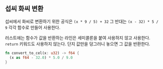 ## 섭씨 화씨 변환

섭씨에서 화씨로 변환하기 위한 공식은 `(x * 9 / 5) + 32` 그 반대는 `(x - 32) * 5 / 9` 각각 함수로 만들어 사용한다.

러스트에는 함수가 값을 반환하는 라인은 세미콜론을 붙여 사용하지 않고 사용한다. `return` 키워드도 사용하지 않는다. 단지 값만을 덩그러니 놓으면 그 값을 반환한다.

```rust
fn convert_to_cel(x: u32) -> f64 {
  (x as f64 - 32.0) * 5.0 / 9.0
}
```
